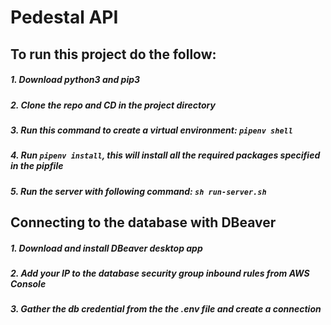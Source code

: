 # Pedestal API

## To run this project do the follow:

##### 1. Download python3 and pip3

##### 2. Clone the repo and CD in the project directory

##### 3. Run this command to create a virtual environment: `pipenv shell`

##### 4. Run `pipenv install`, this will install all the required packages specified in the pipfile

##### 5. Run the server with following command: `sh run-server.sh`

## Connecting to the database with DBeaver

##### 1. Download and install DBeaver desktop app

##### 2. Add your IP to the database security group inbound rules from AWS Console

##### 3. Gather the db credential from the the .env file and create a connection
